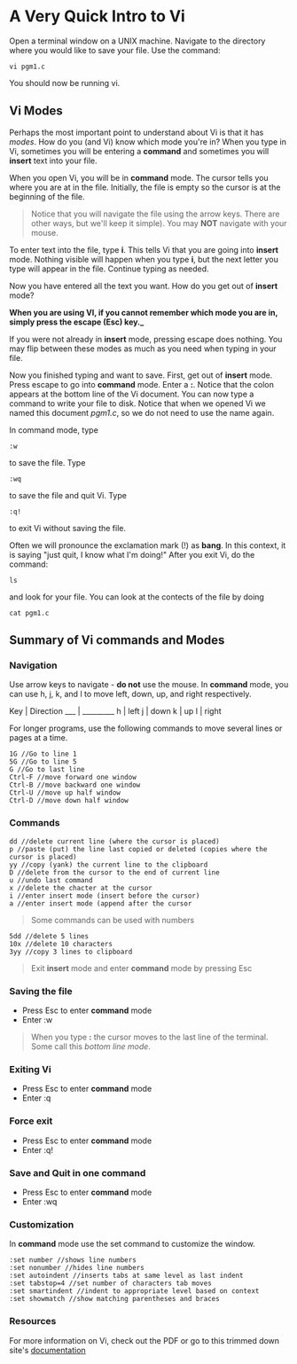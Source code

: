 # A Very Quick Intro to Vi

Open a terminal window on a UNIX machine. Navigate to the directory where you 
would like to save your file. Use the command:

	vi pgm1.c

You should now be running vi.

## Vi Modes

Perhaps the most important point to understand about Vi is that it has *modes*.
How do you (and Vi) know which mode you're in? When you type in Vi, sometimes 
you will be entering a **command** and sometimes you will **insert** text into 
your file.

When you open Vi, you will be in **command** mode. The cursor tells you where 
you are at in the file. Initially, the file is empty so the cursor is at the
beginning of the file.

> Notice that you will navigate the file using the arrow keys. There are other
ways, but we'll keep it simple). You may **NOT** navigate with your mouse.

To enter text into the file, type **i**. This tells Vi that you are going into
**insert** mode. Nothing visible will happen when you type **i**, but the next
letter you type will appear in the file. Continue typing as needed.

Now you have entered all the text you want. How do you get out of **insert**
mode? 

**When you are using VI, if you cannot remember which mode you are in, simply press the escape (Esc) key._**

If you were not already in **insert** mode, pressing escape does nothing. You
may flip between these modes as much as you need when typing in your file.

Now you finished typing and want to save. First, get out of **insert** mode.
Press escape to go into **command** mode. Enter a **:**. Notice that the colon 
appears at the bottom line of the Vi document. You can now type a command to 
write your file to disk. Notice that when we opened Vi we named this document
*pgm1.c*, so we do not need to use the name again.

In command mode, type

	:w

to save the file. Type

	:wq

to save the file and quit Vi. Type

	:q!

to exit Vi without saving the file.

Often we will pronounce the exclamation mark (!) as **bang**. In this context,
it is saying "just quit, I know what I'm doing!" After you exit Vi, do the 
command:

	ls

and look for your file. You can look at the contects of the file by doing

	cat pgm1.c

## Summary of Vi commands and Modes

### Navigation
Use arrow keys to navigate - **do not** use the mouse. In **command** mode, you
can use h, j, k, and l to move left, down, up, and right respectively.

Key | Direction
___ | _________
h | left
j | down
k | up
l | right

For longer programs, use the following commands to move several lines or pages
at a time.

	1G //Go to line 1
	5G //Go to line 5
	G //Go to last line
	Ctrl-F //move forward one window
	Ctrl-B //move backward one window
	Ctrl-U //move up half window
	Ctrl-D //move down half window

### Commands

	dd //delete current line (where the cursor is placed)
	p //paste (put) the line last copied or deleted (copies where the cursor is placed)
	yy //copy (yank) the current line to the clipboard
	D //delete from the cursor to the end of current line
	u //undo last command
	x //delete the chacter at the cursor
	i //enter insert mode (insert before the cursor)
 	a //enter insert mode (append after the cursor

> Some commands can be used with numbers

	5dd //delete 5 lines
	10x //delete 10 characters
	3yy //copy 3 lines to clipboard

> Exit **insert** mode and enter **command** mode by pressing Esc

### Saving the file
* Press Esc to enter **command** mode
* Enter :w

> When you type **:** the cursor moves to the last line of the terminal. Some
call this *bottom line mode*.

### Exiting Vi
* Press Esc to enter **command** mode
* Enter :q

### Force exit
* Press Esc to enter **command** mode
* Enter :q!

### Save and Quit in one command
* Press Esc to enter **command** mode
* Enter :wq

### Customization
In **command** mode use the set command to customize the window.

	:set number //shows line numbers
	:set nonumber //hides line numbers
	:set autoindent //inserts tabs at same level as last indent
	:set tabstop=4 //set number of characters tab moves
	:set smartindent //indent to appropriate level based on context
	:set showmatch //show matching parentheses and braces

### Resources
For more information on Vi, check out the PDF or go to this trimmed down site's
[documentation](http://www.emerson.emory.edu/services/editors/vi/vi.html)
